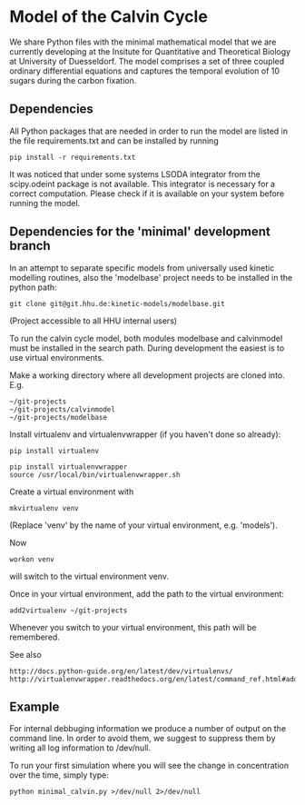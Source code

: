 # Model of the Calvin Cycle
We share Python files with the minimal mathematical model that we are currently developing at the Insitute for Quantitative and Theoretical Biology at University of Duesseldorf. The model comprises a set of three coupled ordinary differential equations and captures the temporal evolution of 10 sugars during the carbon fixation. 

## Dependencies
All Python packages that are needed in order to run the model are listed in the file requirements.txt and can be installed by running 
	
	pip install -r requirements.txt
	
It was noticed that under some systems LSODA integrator from the scipy.odeint package is not available. This integrator is necessary for a correct computation. Please check if it is available on your system before running the model.

## Dependencies for the 'minimal' development branch
In an attempt to separate specific models from universally used kinetic modelling routines, also the 'modelbase' project needs to be installed in the python path:

    git clone git@git.hhu.de:kinetic-models/modelbase.git

(Project accessible to all HHU internal users)

To run the calvin cycle model, both modules modelbase and calvinmodel must be installed in the search path. During development the easiest is to use virtual environments.

Make a working directory where all development projects are cloned into. E.g. 

    ~/git-projects
    ~/git-projects/calvinmodel
    ~/git-projects/modelbase

Install virtualenv and virtualenvwrapper (if you haven't done so already):

    pip install virtualenv

    pip install virtualenvwrapper
    source /usr/local/bin/virtualenvwrapper.sh

Create a virtual environment with

    mkvirtualenv venv

(Replace 'venv' by the name of your virtual environment, e.g. 'models').

Now

    workon venv

will switch to the virtual environment venv.

Once in your virtual environment, add the path to the virtual environment:

    add2virtualenv ~/git-projects

Whenever you switch to your virtual environment, this path will be remembered.

See also 

    http://docs.python-guide.org/en/latest/dev/virtualenvs/
    http://virtualenvwrapper.readthedocs.org/en/latest/command_ref.html#add2virtualenv

## Example
For internal debbuging information we produce a number of output on the command line. In order to avoid them, we suggest to suppress them by writing all log information to /dev/null. 

To run your first simulation where you will see the change in concentration over the time, simply type:
	
	python minimal_calvin.py >/dev/null 2>/dev/null